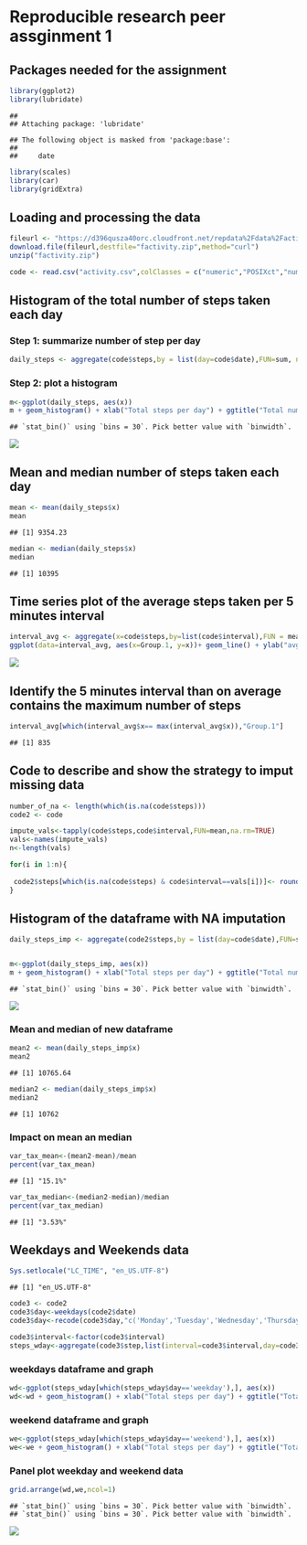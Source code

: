 
# Reproducible research peer assginment 1
## Packages needed for the assignment


```r
library(ggplot2)
library(lubridate)
```

```
## 
## Attaching package: 'lubridate'
```

```
## The following object is masked from 'package:base':
## 
##     date
```

```r
library(scales)
library(car)
library(gridExtra)
```

## Loading and processing the data

```r
fileurl <- "https://d396qusza40orc.cloudfront.net/repdata%2Fdata%2Factivity.zip"
download.file(fileurl,destfile="factivity.zip",method="curl")
unzip("factivity.zip")

code <- read.csv("activity.csv",colClasses = c("numeric","POSIXct","numeric"))
```

## Histogram of the total number of steps taken each day

### Step 1: summarize number of step per day

```r
daily_steps <- aggregate(code$steps,by = list(day=code$date),FUN=sum, na.rm=TRUE)
```

### Step 2: plot a histogram

```r
m<-ggplot(daily_steps, aes(x))
m + geom_histogram() + xlab("Total steps per day") + ggtitle("Total number of steps taken each day")
```

```
## `stat_bin()` using `bins = 30`. Pick better value with `binwidth`.
```

![](PA1_template_files/figure-html/unnamed-chunk-4-1.png)<!-- -->

## Mean and median number of steps taken each day

```r
mean <- mean(daily_steps$x)
mean
```

```
## [1] 9354.23
```

```r
median <- median(daily_steps$x)
median
```

```
## [1] 10395
```

## Time series plot of the average steps taken per 5 minutes interval


```r
interval_avg <- aggregate(x=code$steps,by=list(code$interval),FUN = mean, na.rm=TRUE)
ggplot(data=interval_avg, aes(x=Group.1, y=x))+ geom_line() + ylab("avg steps taken") + xlab("Minute") + ggtitle("Average number of steps taken every 5 minute interval")
```

![](PA1_template_files/figure-html/unnamed-chunk-6-1.png)<!-- -->

## Identify the 5 minutes interval than on average contains the maximum number of steps


```r
interval_avg[which(interval_avg$x== max(interval_avg$x)),"Group.1"]
```

```
## [1] 835
```

## Code to describe and show the strategy to imput missing data


```r
number_of_na <- length(which(is.na(code$steps)))
code2 <- code

impute_vals<-tapply(code$steps,code$interval,FUN=mean,na.rm=TRUE)
vals<-names(impute_vals)
n<-length(vals)

for(i in 1:n){
  
 code2$steps[which(is.na(code$steps) & code$interval==vals[i])]<- round(impute_vals[i],digits=0) 
}
```

## Histogram of the dataframe with NA imputation

```r
daily_steps_imp <- aggregate(code2$steps,by = list(day=code$date),FUN=sum, na.rm=TRUE)


m<-ggplot(daily_steps_imp, aes(x))
m + geom_histogram() + xlab("Total steps per day") + ggtitle("Total number of steps taken each day -- impuateted data frame")
```

```
## `stat_bin()` using `bins = 30`. Pick better value with `binwidth`.
```

![](PA1_template_files/figure-html/unnamed-chunk-9-1.png)<!-- -->
### Mean and median of new dataframe

```r
mean2 <- mean(daily_steps_imp$x)
mean2
```

```
## [1] 10765.64
```

```r
median2 <- median(daily_steps_imp$x)
median2
```

```
## [1] 10762
```
### Impact on mean an median

```r
var_tax_mean<-(mean2-mean)/mean
percent(var_tax_mean)
```

```
## [1] "15.1%"
```

```r
var_tax_median<-(median2-median)/median
percent(var_tax_median)
```

```
## [1] "3.53%"
```


## Weekdays and Weekends data

```r
Sys.setlocale("LC_TIME", "en_US.UTF-8")
```

```
## [1] "en_US.UTF-8"
```

```r
code3 <- code2
code3$day<-weekdays(code2$date)
code3$day<-recode(code3$day,"c('Monday','Tuesday','Wednesday','Thursday','Friday')='weekday';c('Saturday','Sunday')='weekend'",as.factor.result = TRUE,levels=c("weekday","weekend"))

code3$interval<-factor(code3$interval)
steps_wday<-aggregate(code3$step,list(interval=code3$interval,day=code3$day),mean,na.rm=TRUE)
```
### weekdays dataframe and graph

```r
wd<-ggplot(steps_wday[which(steps_wday$day=='weekday'),], aes(x))
wd<-wd + geom_histogram() + xlab("Total steps per day") + ggtitle("Total number of steps taken each day - Weekday")
```
### weekend dataframe and graph

```r
we<-ggplot(steps_wday[which(steps_wday$day=='weekend'),], aes(x))
we<-we + geom_histogram() + xlab("Total steps per day") + ggtitle("Total number of steps taken each day - Weekend")
```
### Panel plot weekday and weekend data

```r
grid.arrange(wd,we,ncol=1)
```

```
## `stat_bin()` using `bins = 30`. Pick better value with `binwidth`.
## `stat_bin()` using `bins = 30`. Pick better value with `binwidth`.
```

![](PA1_template_files/figure-html/unnamed-chunk-15-1.png)<!-- -->
